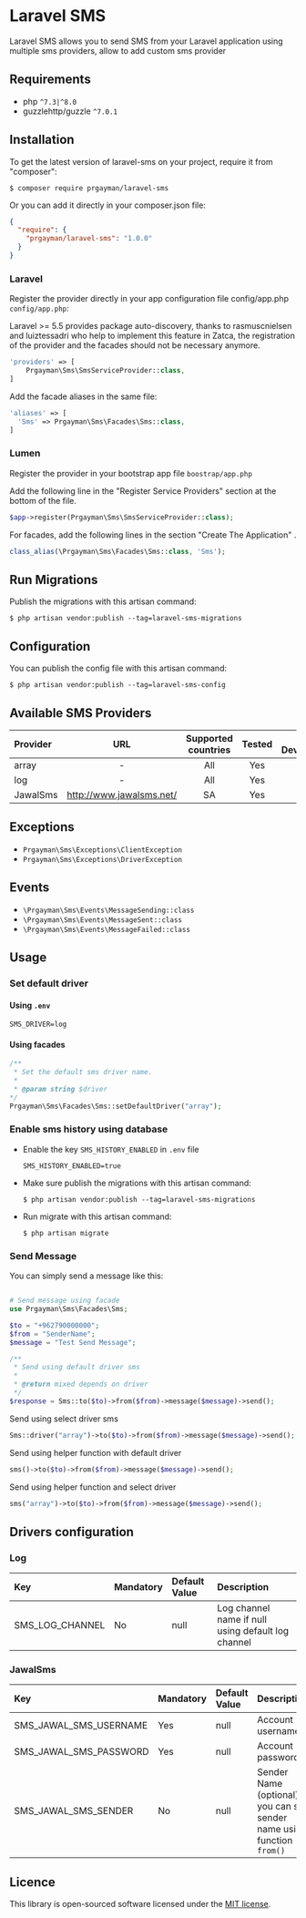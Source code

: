 # Laravel SMS 

Laravel SMS allows you to send SMS from your Laravel application using multiple sms providers, allow to add custom sms provider

## Requirements
- php ```^7.3|^8.0```
- guzzlehttp/guzzle ```^7.0.1```

## Installation

To get the latest version of laravel-sms on your project, require it from "composer":

    $ composer require prgayman/laravel-sms

Or you can add it directly in your composer.json file:

```json
{
  "require": {
    "prgayman/laravel-sms": "1.0.0"
  }
}
```

### Laravel

Register the provider directly in your app configuration file config/app.php `config/app.php`:

Laravel >= 5.5 provides package auto-discovery, thanks to rasmuscnielsen and luiztessadri who help to implement this feature in Zatca, the registration of the provider and the facades should not be necessary anymore.

```php
'providers' => [
    Prgayman\Sms\SmsServiceProvider::class,
]
```

Add the facade aliases in the same file:

```php
'aliases' => [
  'Sms' => Prgayman\Sms\Facades\Sms::class,
]
```

### Lumen

Register the provider in your bootstrap app file `boostrap/app.php`

Add the following line in the "Register Service Providers" section at the bottom of the file.

```php
$app->register(Prgayman\Sms\SmsServiceProvider::class);
```

For facades, add the following lines in the section "Create The Application" .

```php
class_alias(\Prgayman\Sms\Facades\Sms::class, 'Sms');
```

## Run Migrations

Publish the migrations with this artisan command:

    $ php artisan vendor:publish --tag=laravel-sms-migrations

## Configuration

You can publish the config file with this artisan command:

    $ php artisan vendor:publish --tag=laravel-sms-config

## Available SMS Providers
|Provider|URL|Supported countries|Tested|Local Development
|:--------- | :-----------------: | :------: | :------: | :------: |
|array|-|All|Yes|Yes
|log|-|All|Yes|Yes
|JawalSms|http://www.jawalsms.net/|SA|Yes|No


## Exceptions
- ```Prgayman\Sms\Exceptions\ClientException```
- ```Prgayman\Sms\Exceptions\DriverException```


## Events
- ```\Prgayman\Sms\Events\MessageSending::class```
- ```\Prgayman\Sms\Events\MessageSent::class```
- ```\Prgayman\Sms\Events\MessageFailed::class```

## Usage


### Set default driver

#### Using ```.env```
```dotenv
SMS_DRIVER=log
```
#### Using facades
```php
/**
 * Set the default sms driver name.
 * 
 * @param string $driver
*/
Prgayman\Sms\Facades\Sms::setDefaultDriver("array");
```

### Enable sms history using database

- Enable the key ```SMS_HISTORY_ENABLED``` in ```.env``` file

  ```dotenv
  SMS_HISTORY_ENABLED=true
  ```

- Make sure publish the migrations with this artisan command:

      $ php artisan vendor:publish --tag=laravel-sms-migrations

- Run migrate with this artisan command:

      $ php artisan migrate

### Send Message

You can simply send a message like this:

```php

# Send message using facade
use Prgayman\Sms\Facades\Sms;

$to = "+962790000000";
$from = "SenderName";
$message = "Test Send Message";

/**
 * Send using default driver sms
 * 
 * @return mixed depends on driver
 */
$response = Sms::to($to)->from($from)->message($message)->send(); 

```
Send using select driver sms
```php
Sms::driver("array")->to($to)->from($from)->message($message)->send();
```

Send using helper function with default driver
```php
sms()->to($to)->from($from)->message($message)->send();
```
Send using helper function and select driver
```php
sms("array")->to($to)->from($from)->message($message)->send();
```

## Drivers configuration

### Log
|Key|Mandatory|Default Value|Description
|:------------------ | :---------- |  :------ | :------------- |
|SMS_LOG_CHANNEL|No|null| Log channel name if null using default log channel

### JawalSms
|Key|Mandatory|Default Value|Description
|:------------------ | :---------- |  :------ | :------------- |
|SMS_JAWAL_SMS_USERNAME|Yes|null| Account username
|SMS_JAWAL_SMS_PASSWORD|Yes|null| Account password
|SMS_JAWAL_SMS_SENDER|No|null| Sender Name (optional) you can set sender name using function ```from()```

## Licence

This library is open-sourced software licensed under the [MIT license](http://opensource.org/licenses/MIT).